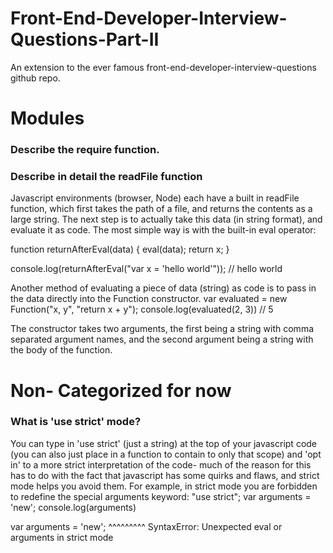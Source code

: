 # Front-End-Developer-Interview-Questions-Part-II
An extension to the ever famous front-end-developer-interview-questions github repo. 

# Modules
### Describe the require function. 
### Describe in detail the readFile function

Javascript environments (browser, Node) each have a built in readFile function, which first takes the path of a file, and returns the contents as a large string. The next step is to actually take this data (in string format), and evaluate it as code. The most simple way is with the built-in eval operator: 

function returnAfterEval(data) {
  eval(data);
  return x;
}

console.log(returnAfterEval("var x = 'hello world'"));
// hello world

Another method of evaluating a piece of data (string) as code is to pass in the data directly into the Function constructor. 
var evaluated = new Function("x, y", "return x + y");
console.log(evaluated(2, 3))
// 5

The constructor takes two arguments, the first being a string with comma separated argument names, and the second argument being a string with the body of the function. 






# Non- Categorized for now
### What is 'use strict' mode?

You can type in 'use strict' (just a string) at the top of your javascript code (you can also just place in a function to contain to only that scope) and 'opt in' to a more strict interpretation of the code- much of the reason for this has to do with the fact that javascript has some quirks and flaws, and strict mode helps you avoid them. For example, in strict mode you are forbidden to redefine the special arguments keyword: 
"use strict";
var arguments = 'new';
console.log(arguments)

var arguments = 'new';
    ^^^^^^^^^
SyntaxError: Unexpected eval or arguments in strict mode
